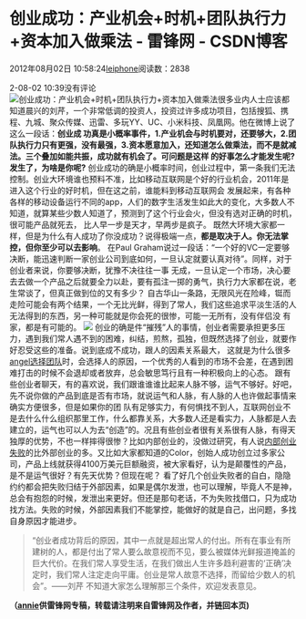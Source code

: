 
# 创业成功：产业机会+时机+团队执行力+资本加入做乘法 - 雷锋网 - CSDN博客


2012年08月02日 10:58:24[leiphone](https://me.csdn.net/leiphone)阅读数：2838


2-08-02 10:39没有评论
![创业成功：产业机会+时机+团队执行力+资本加入做乘法](http://www.leiphone.com/wp-content/uploads/2012/08/images-150x150.jpg)很多业内人士应该都知道晨兴的刘芹，一个非常低调的投资人，投资过许多成功项目，包括搜狐、携程、九城、聚众传媒、迅雷、多玩YY、UC、小米科技、凤凰网。他在微博上说了这么一段话：**创业成 功真是小概率事件，1.产业机会与时机要对，还要够大，2.团队执行力只有更强，没有最强，3.资本愿意加入，还知道怎么做乘法，而不是就减法。三个叠加如能共振，成功就有机会了。可问题是这样 的好事怎么才能发生呢?发生了，为啥是你呢?**
创业成功的确是小概率时间，创业过程中，第一条我们无法控制。创业大环境谁也预料不准，比如移动互联网是个好的行业机会，2011年是进入这个行业的好时机，但在这之前，谁能料到移动互联网会 发展起来，有各种各样的移动设备运行不同的app，人们的数字生活发生如此大的变化，大多数人不知道，就算某些少数人知道了，预测到了这个行业会火，但没有选对正确的时机，很可能产品就死去， 比人早一步是天才，早两步是疯子。
既然大环境大家都一样，但是为什么有人成功了你没成功？说得极端一点，**都是取决于人。你无法掌控，但你至少可以去影响**。
在Paul Graham说过一段话：“一个好的VC一定要够决断，能迅速判断一家创业公司到底如何，一旦认定就要认真对待”。同样，对于创业者来说，你要够决断，犹豫不决往往一事 无成，一旦认定一个市场，决心要去去做一个产品之后就要全力以赴，要有孤注一掷的勇气，执行力大家都在说，老生常谈了，但真正做到位的又有多少？
自古华山一条路，无限风光在险峰，铤而走险可能会有两个结果，一个无比光鲜，得到了常人，我们这些追求平淡生活的人无法得到的东西，另一种可能就是你会死的很惨，可能一无所有，没有伴侣没
有家，都是有可能的。
![](http://www.leiphone.com/wp-content/uploads/2012/08/1244543411223.jpg)
创业的确是件“摧残”人的事情，创业者需要承担更多压力，遇到我们常人遇不到的困难，纠结，煎熬，孤独，但既然选择了创业，就要作好忍受这些的准备。说到底成不成功，跟人的因素关系最大，
这就是为什么很多[angel选择团队](http://www.leiphone.com/0801-annie-paul-graham.html)时，会选择人的原因，一个优秀的人看到的市场不会差，在遇到困难打击的时候不会退却或者放弃，总会敏思笃行且有一种积极向上的心态。
跟有些创业者聊天，有的喜欢说，我们跟谁谁谁比起来人脉不够，运气不够好。好吧，先不说你做的产品到底是否有市场，就说运气和人脉，有人脉的人也许做起事情来确实方便很多，但是如果你的团
队有足够实力，有何惧找不到人，互联网创业不是去什么什么组织那里工作，什么都靠关系，大多数人还是看实力，人脉都是人去建立的，运气也可以人为去“创造”的。况且有些创业者很有关系很有人脉，有得天独厚的优势，不也一样摔得很惨？比如内部创业的，没做过研究，有人说[内部创业失败](http://www.leiphone.com/0725-annie-neibuchuangye.html)的比外部创业的多。又比如大家都知道的Color，创始人成功创立过多家公司，产品上线就获得4100万美元巨额融资，被大家看好，认为是颠覆性的产品，是不是运气很好？有先天优势？但现在呢？
看了好几个创业失败者的自白，隐隐约约都会把失败归结于外部因素，如果是偶尔发泄，也可以理解，毕竟人不是神，总会有抱怨的时候，发泄出来更好。但还是那句老话，不为失败找借口，只为成功
找方法。失败的时候，外部因素我们不能掌控，能做好的就是自己，出问题，多找自身原因才能进步。
> “创业者成功背后的原因，其中一点就是超出常人的付出。所有在事业有所建树的人，都是付出了常人要么故意视而不见，要么被媒体光鲜报道掩盖的巨大代价。在我们常人享受生活，在我们做出人生许多趋利避害的‘正确’决定时，我们常人注定走向平庸。创业是常人故意不选择，而留给少数人的机会”。——刘芹
不知道大家怎么理解那三个条件，欢迎发表意见。

**（****[annie](http://www.leiphone.com/author/annie)****供****雷锋网****专稿，转载请注明来自雷锋网及作者，并链回本页)**

